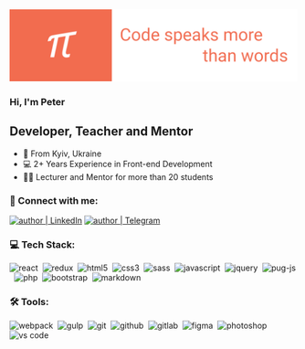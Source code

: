 <img src="https://github.com/Peter-Ilyash/Peter-Ilyash/blob/main/assets/cover.png">

### Hi, I'm Peter

## Developer, Teacher and Mentor

- 🌇 From Kyiv, Ukraine
- 💻 2+ Years Experience in Front-end Development
- 🧑‍🎓 Lecturer and Mentor for more than 20 students

###  🤝 Connect with me:

[<img alt="author | LinkedIn" src="https://img.shields.io/badge/linkedin-0077B5.svg?&style=for-the-badge&logo=linkedin&logoColor=fff" />][linkedin] 
[<img alt="author | Telegram" src="https://img.shields.io/badge/telegram-0088cc.svg?&style=for-the-badge&logo=telegram&logoColor=fff" />][telegram]

### 💻 Tech Stack:

<img alt="react" src="https://img.shields.io/badge/react-8C0000.svg?&style=for-the-badge&logo=react&logoColor=fff&logoWidth=20&labelColor=AC1F21" />&nbsp;
<img alt="redux" src="https://img.shields.io/badge/redux-8C0000.svg?&style=for-the-badge&logo=redux&logoColor=fff&logoWidth=20&labelColor=AC1F21" />&nbsp;
<img alt="html5" src="https://img.shields.io/badge/html-8C0000.svg?&style=for-the-badge&logo=html5&logoColor=fff&logoWidth=20&labelColor=AC1F21" />&nbsp;
<img alt="css3" src="https://img.shields.io/badge/css-8C0000.svg?&style=for-the-badge&logo=css3&logoColor=fff&logoWidth=20&labelColor=AC1F21" />&nbsp;
<img alt="sass" src="https://img.shields.io/badge/sass-8C0000.svg?&style=for-the-badge&logo=sass&logoColor=fff&logoWidth=20&labelColor=AC1F21" />&nbsp;
<img alt="javascript" src="https://img.shields.io/badge/javascript-8C0000.svg?&style=for-the-badge&logo=javascript&logoColor=fff&logoWidth=20&labelColor=AC1F21" />&nbsp;
<img alt="jquery" src="https://img.shields.io/badge/jquery-8C0000.svg?&style=for-the-badge&logo=javascript&logoColor=fff&logoWidth=20&labelColor=AC1F21" />&nbsp;
<img alt="pug-js" src="https://img.shields.io/badge/Pug-8C0000.svg?&style=for-the-badge&logo=pug&logoColor=fff&logoWidth=20&labelColor=AC1F21" />&nbsp;
<img alt="php" src="https://img.shields.io/badge/php-8C0000.svg?&style=for-the-badge&logo=php&logoColor=fff&logoWidth=20&labelColor=AC1F21" />&nbsp;
<img alt="bootstrap" src="https://img.shields.io/badge/bootstrap-8C0000.svg?&style=for-the-badge&logo=bootstrap&logoColor=fff&logoWidth=20&labelColor=AC1F21" />&nbsp;
<img alt="markdown" src="https://img.shields.io/badge/markdown-8C0000.svg?&style=for-the-badge&logo=markdown&logoColor=fff&logoWidth=20&labelColor=AC1F21" />&nbsp;

### 🛠 Tools:

<img alt="webpack" src="https://img.shields.io/badge/webpack-8C0000.svg?&style=for-the-badge&logo=webpack&logoColor=fff&logoWidth=20&labelColor=AC1F21" />&nbsp;
<img alt="gulp" src="https://img.shields.io/badge/gulp-8C0000.svg?&style=for-the-badge&logo=gulp&logoColor=fff&logoWidth=20&labelColor=AC1F21" />&nbsp;
<img alt="git" src="https://img.shields.io/badge/git-8C0000.svg?&style=for-the-badge&logo=git&logoColor=fff&logoWidth=20&labelColor=AC1F21" />&nbsp;
<img alt="github" src="https://img.shields.io/badge/github-8C0000.svg?&style=for-the-badge&logo=github&logoColor=fff&logoWidth=20&labelColor=AC1F21" />&nbsp;
<img alt="gitlab" src="https://img.shields.io/badge/gitlab-8C0000.svg?&style=for-the-badge&logo=gitlab&logoColor=fff&logoWidth=20&labelColor=AC1F21" />&nbsp;
<img alt="figma" src="https://img.shields.io/badge/figma-8C0000.svg?&style=for-the-badge&logo=figma&logoColor=fff&logoWidth=20&labelColor=AC1F21" />&nbsp;
<img alt="photoshop" src="https://img.shields.io/badge/photoshop-8C0000.svg?&style=for-the-badge&logo=adobe-photoshop&logoColor=fff&logoWidth=20&labelColor=AC1F21" />&nbsp;
<img alt="vs code" src="https://img.shields.io/badge/vs code-8C0000.svg?&style=for-the-badge&logo=visual-studio-code&logoColor=fff&logoWidth=20&labelColor=AC1F21" />

[linkedin]: https://www.linkedin.com/in/peter-ilyash/
[telegram]: https://t.me/peter_londone
